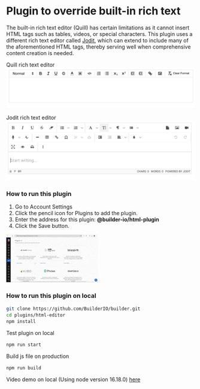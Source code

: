 # Plugin to override built-in rich text

The built-in rich text editor (Quill) has certain limitations as it cannot insert HTML tags such as tables, videos, or special characters. This plugin uses a different rich text editor called [Jodit](https://xdsoft.net/jodit), which can extend to include many of the aforementioned HTML tags, thereby serving well when comprehensive content creation is needed.

Quill rich text editor
![quill](https://raw.githubusercontent.com/BuilderIO/builder/453433ebce30338771b2ef19ef7506f872575033/plugins/html-editor/images/quill.png)

Jodit rich text editor
![jodit](https://raw.githubusercontent.com/BuilderIO/builder/453433ebce30338771b2ef19ef7506f872575033/plugins/html-editor/images/jodit.png)

### How to run this plugin
1. Go to Account Settings
2. Click the pencil icon for Plugins to add the plugin.
3. Enter the address for this plugin: **@builder-io/html-plugin**
4. Click the Save button.

![jodit](https://raw.githubusercontent.com/BuilderIO/builder/453433ebce30338771b2ef19ef7506f872575033/plugins/html-editor/images/add-plugin.gif)


### How to run this plugin on local

```bash
git clone https://github.com/BuilderIO/builder.git
cd plugins/html-editor
npm install
```

Test plugin on local
```bash
npm run start
```

Build js file on production
```bash
npm run build
```
Video demo on local (Using node version 16.18.0) [here](https://drive.google.com/file/d/1b_f4hLewbHUH_KfxxijWzuVEmNas29xk/view)
